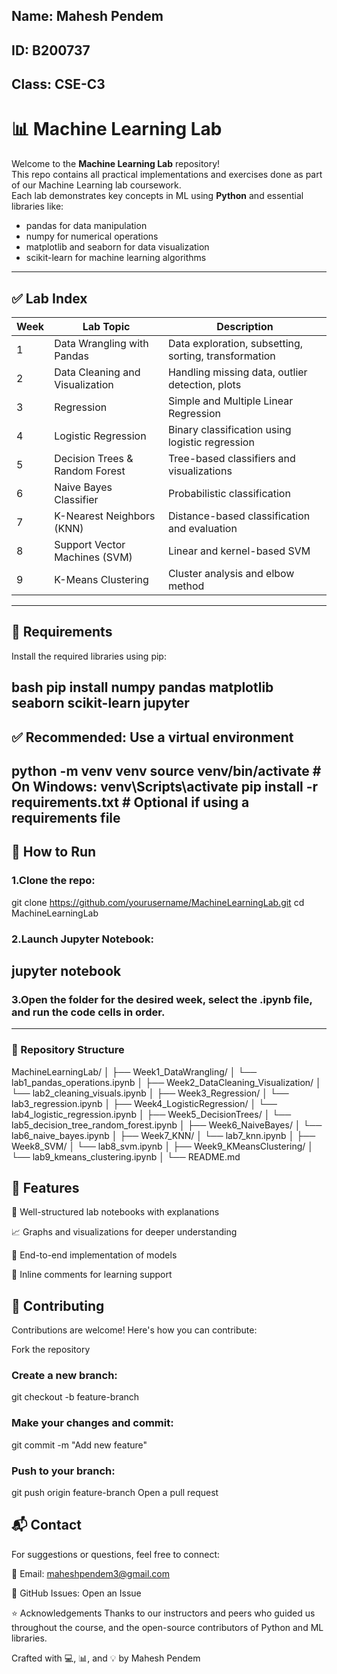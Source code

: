 ## **Name:** Mahesh Pendem  
## **ID:** B200737  
## **Class:** CSE-C3

# 📊 Machine Learning Lab

Welcome to the **Machine Learning Lab** repository!  
This repo contains all practical implementations and exercises done as part of our Machine Learning lab coursework.  
Each lab demonstrates key concepts in ML using **Python** and essential libraries like:

- pandas for data manipulation  
- numpy for numerical operations  
- matplotlib and seaborn for data visualization  
- scikit-learn for machine learning algorithms  

---

## ✅ Lab Index

| Week | Lab Topic                      | Description |
|------|--------------------------------|-------------|
| 1    | Data Wrangling with Pandas     | Data exploration, subsetting, sorting, transformation |
| 2    | Data Cleaning and Visualization| Handling missing data, outlier detection, plots |
| 3    | Regression                     | Simple and Multiple Linear Regression |
| 4    | Logistic Regression            | Binary classification using logistic regression |
| 5    | Decision Trees & Random Forest | Tree-based classifiers and visualizations |
| 6    | Naive Bayes Classifier         | Probabilistic classification |
| 7    | K-Nearest Neighbors (KNN)      | Distance-based classification and evaluation |
| 8    | Support Vector Machines (SVM)  | Linear and kernel-based SVM |
| 9    | K-Means Clustering             | Cluster analysis and elbow method |

---
## 🔧 Requirements

Install the required libraries using pip:

bash
pip install numpy pandas matplotlib seaborn scikit-learn jupyter
---
## ✅ Recommended: Use a virtual environment
python -m venv venv
source venv/bin/activate       # On Windows: venv\Scripts\activate
pip install -r requirements.txt  # Optional if using a requirements file
---
## 🧪 How to Run
### 1.Clone the repo:

git clone https://github.com/yourusername/MachineLearningLab.git
cd MachineLearningLab

### 2.Launch Jupyter Notebook:

## jupyter notebook
### 3.Open the folder for the desired week, select the .ipynb file, and run the code cells in order.
---
### 📁 Repository Structure

MachineLearningLab/
│
├── Week1_DataWrangling/
│   └── lab1_pandas_operations.ipynb
│
├── Week2_DataCleaning_Visualization/
│   └── lab2_cleaning_visuals.ipynb
│
├── Week3_Regression/
│   └── lab3_regression.ipynb
│
├── Week4_LogisticRegression/
│   └── lab4_logistic_regression.ipynb
│
├── Week5_DecisionTrees/
│   └── lab5_decision_tree_random_forest.ipynb
│
├── Week6_NaiveBayes/
│   └── lab6_naive_bayes.ipynb
│
├── Week7_KNN/
│   └── lab7_knn.ipynb
│
├── Week8_SVM/
│   └── lab8_svm.ipynb
│
├── Week9_KMeansClustering/
│   └── lab9_kmeans_clustering.ipynb
│
└── README.md

## 📌 Features
📘 Well-structured lab notebooks with explanations

📈 Graphs and visualizations for deeper understanding

🔁 End-to-end implementation of models

💬 Inline comments for learning support

## 🤝 Contributing
Contributions are welcome! Here's how you can contribute:

Fork the repository

### Create a new branch:
git checkout -b feature-branch
### Make your changes and commit:
git commit -m "Add new feature"
### Push to your branch:
git push origin feature-branch
Open a pull request

## 📬 Contact
For suggestions or questions, feel free to connect:

📧 Email: maheshpendem3@gmail.com

🐛 GitHub Issues: Open an Issue

⭐ Acknowledgements
Thanks to our instructors and peers who guided us throughout the course, and the open-source contributors of Python and ML libraries.

Crafted with 💻, 📊, and 💡 by Mahesh Pendem
